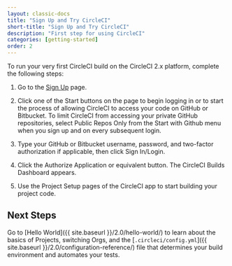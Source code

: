 ```yaml
---
layout: classic-docs
title: "Sign Up and Try CircleCI"
short-title: "Sign Up and Try CircleCI"
description: "First step for using CircleCI"
categories: [getting-started]
order: 2
---
```


To run your very first CircleCI build on the CircleCI 2.x platform, complete the following steps:

1. Go to the [Sign Up](https://circleci.com/signup/) page.

2. Click one of the Start buttons on the page to begin logging in or to start the process of allowing CircleCI to access your code on GitHub or Bitbucket. To limit CircleCI from accessing your private GitHub repositories, select Public Repos Only from the Start with Github menu when you sign up and on every subsequent login.

3. Type your GitHub or Bitbucket username, password, and two-factor authorization if applicable, then click Sign In/Login.

4. Click the Authorize Application or equivalent button. The CircleCI Builds Dashboard appears. 

5. Use the Project Setup pages of the CircleCI app to start building your project code.

## Next Steps

Go to [Hello World]({{ site.baseurl }}/2.0/hello-world/) to learn about the basics of Projects, switching Orgs, and the [`.circleci/config.yml`]({{ site.baseurl }}/2.0/configuration-reference/) file that determines your build environment and automates your tests.  
